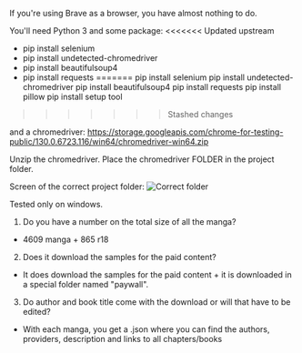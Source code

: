 If you're using Brave as a browser, you have almost nothing to do.

You'll need Python 3 and some package:
<<<<<<< Updated upstream
- pip install selenium
- pip install undetected-chromedriver
- pip install beautifulsoup4
- pip install requests
=======
pip install selenium
pip install undetected-chromedriver
pip install beautifulsoup4
pip install requests
pip install pillow
pip install setup tool
>>>>>>> Stashed changes

and a chromedriver:
https://storage.googleapis.com/chrome-for-testing-public/130.0.6723.116/win64/chromedriver-win64.zip

Unzip the chromedriver. Place the chromedriver FOLDER in the project folder.

Screen of the correct project folder:
![Correct folder](https://cdn.discordapp.com/attachments/1304539356886728766/1305546971972370592/image.png?ex=6734159e&is=6732c41e&hm=36db03e62d45da4cc65612f03e7051300ba13cf3083fe560901fe622266cec58& "Correct folder")


Tested only on windows.


1. Do you have a number on the total size of all the manga?
- 4609 manga + 865 r18
2. Does it download the samples for the paid content?
- It does download the samples for the paid content + it is downloaded in a special folder named "paywall".
3. Do author and book title come with the download or will that have to be edited?
- With each manga, you get a .json where you can find the authors, providers, description and links to all chapters/books
